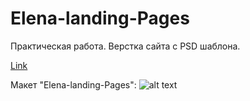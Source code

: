 # Elena-landing-Pages


Практическая работа. Верстка сайта с PSD шаблона.

[Link](https://ultimo2905.github.io/Elena-landing-Pages/)


 
Макет "Elena-landing-Pages": 
![alt text](https://github.com/Ultimo2905/Elena-landing-Pages/blob/master/elena-email-psd-theme.jpg)
